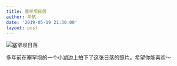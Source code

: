 ```yaml
---
title: 塞罕坝日落
author: 华航
date: '2019-05-19 21:30:00'
layout: post
---
```


![塞罕坝日落](https://dl.darkmatter.cn/albums/2015/%E5%A1%9E%E7%BD%95%E5%9D%9D%E6%97%A5%E8%90%BD/XA021216.JPG)

多年前在塞罕坝的一个小湖边上拍下了这张日落的照片。希望你能喜欢～